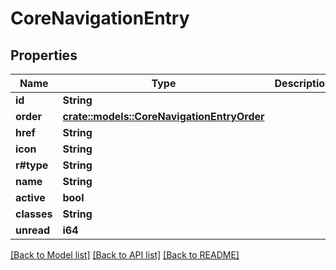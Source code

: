 # CoreNavigationEntry

## Properties

Name | Type | Description | Notes
------------ | ------------- | ------------- | -------------
**id** | **String** |  | 
**order** | [**crate::models::CoreNavigationEntryOrder**](CoreNavigationEntry_order.md) |  | 
**href** | **String** |  | 
**icon** | **String** |  | 
**r#type** | **String** |  | 
**name** | **String** |  | 
**active** | **bool** |  | 
**classes** | **String** |  | 
**unread** | **i64** |  | 

[[Back to Model list]](../README.md#documentation-for-models) [[Back to API list]](../README.md#documentation-for-api-endpoints) [[Back to README]](../README.md)


